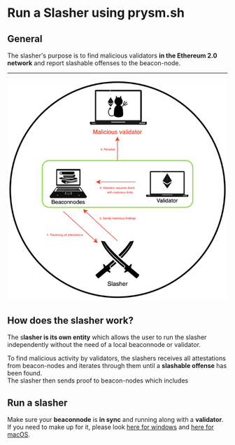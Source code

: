 # Run a Slasher using prysm.sh

## General

The slasher's purpose is to find malicious validators **in the Ethereum 2.0 network** and report slashable offenses to the beacon-node.  
****

![](../../.gitbook/assets/image%20%2869%29.png)

#### 

## How does the slasher work?

The s**lasher is its own entity** which allows the user to run the slasher independently without the need of a local beaconnode or validator.  
  
To find malicious activity by validators, the slashers receives all attestations from beacon-nodes and iterates through them until a **slashable offense** has been found.   
The slasher then sends proof to beacon-nodes which includes 

## Run a slasher

Make sure your **beaconnode** is **in sync** and running along with a **validator**.   
If you need to make up for it, please look [here for windows](https://kb.beaconcha.in/tutorial-eth2-multiclient/prysm-client/windows-prysm/script-beaconnode-and-validator) and [here for macOS](https://kb.beaconcha.in/tutorial-eth2-multiclient/prysm-client/macos-prysm/run-with-macos-using-prysm.sh).

